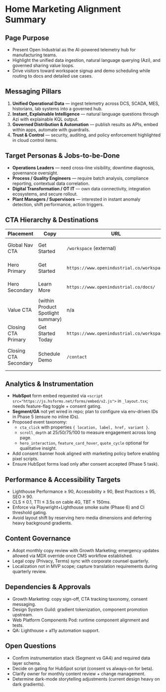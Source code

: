 ﻿# Home Marketing Alignment Summary

## Page Purpose
- Present Open Industrial as the AI-powered telemetry hub for manufacturing teams.
- Highlight the unified data ingestion, natural language querying (Azi), and governed sharing value loops.
- Drive visitors toward workspace signup and demo scheduling while routing to docs and detailed use cases.

## Messaging Pillars
1. **Unified Operational Data** — ingest telemetry across DCS, SCADA, MES, historians, lab systems into a governed hub.
2. **Instant, Explainable Intelligence** — natural language questions through Azi with explainable KQL output.
3. **Governed Distribution & Automation** — publish results as APIs, embed within apps, automate with guardrails.
4. **Trust & Control** — security, auditing, and policy enforcement highlighted in cloud control items.

## Target Personas & Jobs-to-be-Done
- **Operations Leaders** — need cross-line visibility, downtime diagnosis, governance oversight.
- **Process / Quality Engineers** — require batch analysis, compliance reporting, contextual data correlation.
- **Digital Transformation / OT IT** — own data connectivity, integration ecosystems, and secure rollout.
- **Plant Managers / Supervisors** — interested in instant anomaly detection, shift performance, action triggers.

## CTA Hierarchy & Destinations
| Placement | Copy | URL | Notes |
| --- | --- | --- | --- |
| Global Nav CTA | Get Started | `/workspace` (external) | Primary sign-up CTA shown in nav & hero |
| Hero Primary | Get Started | `https://www.openindustrial.co/workspace` | Should fire `cta_hero_primary` event |
| Hero Secondary | Learn More | `https://www.openindustrial.co/docs/` | External docs; track `cta_hero_secondary` |
| Value CTA | (within Product Spotlight summary) | n/a | Informational; ensure scroll-depth events |
| Closing CTA Primary | Get Started Today | `https://www.openindustrial.co/workspace` | Duplicate of hero primary; confirm dedup in analytics |
| Closing CTA Secondary | Schedule Demo | `/contact` | Should open HubSpot form modal when available |

## Analytics & Instrumentation
- **HubSpot** form embed requested via `<script src="https://js.hsforms.net/forms/embed/v2.js">` in `_layout.tsx`; needs feature-flag toggle + consent gating.
- **Segment/GA** not yet wired in repo; plan to configure via env-driven IDs in Phase 5 (ensure no inline IDs).
- Proposed event taxonomy:
  - `cta_click` with properties `{ location, label, href, variant }`.
  - `scroll_depth` at 25/50/75/100 to measure engagement across long page.
  - `hero_interaction`, `feature_card_hover`, `quote_cycle` optional for qualitative insight.
- Add consent banner hook aligned with marketing policy before enabling pixel scripts.
- Ensure HubSpot forms load only after consent accepted (Phase 5 task).

## Performance & Accessibility Targets
- Lighthouse Performance ≥ 90, Accessibility ≥ 90, Best Practices ≥ 95, SEO ≥ 90.
- CLS ≤ 0.1, TTI ≤ 3.5s on cable 4G, TBT ≤ 150ms.
- Enforce via Playwright+Lighthouse smoke suite (Phase 6) and CI threshold gating.
- Avoid layout shift by reserving hero media dimensions and deferring heavy background gradients.

## Content Governance
- Adopt monthly copy review with Growth Marketing; emergency updates allowed via MDX override once CMS workflow established.
- Legal copy (Privacy, Terms) sync with corporate counsel quarterly.
- Localization not in MVP scope; capture translation requirements during quarterly review.

## Dependencies & Approvals
- Growth Marketing: copy sign-off, CTA tracking taxonomy, consent messaging.
- Design System Guild: gradient tokenization, component promotion upstream.
- Web Platform Components Pod: runtime component alignment and tests.
- QA: Lighthouse + a11y automation support.

## Open Questions
- Confirm instrumentation stack (Segment vs GA4) and required data layer schema.
- Decide on gating for HubSpot script (consent vs always-on for beta).
- Clarify owner for monthly content review + change management.
- Determine dark-mode storytelling adjustments (current design heavy on dark gradients).
